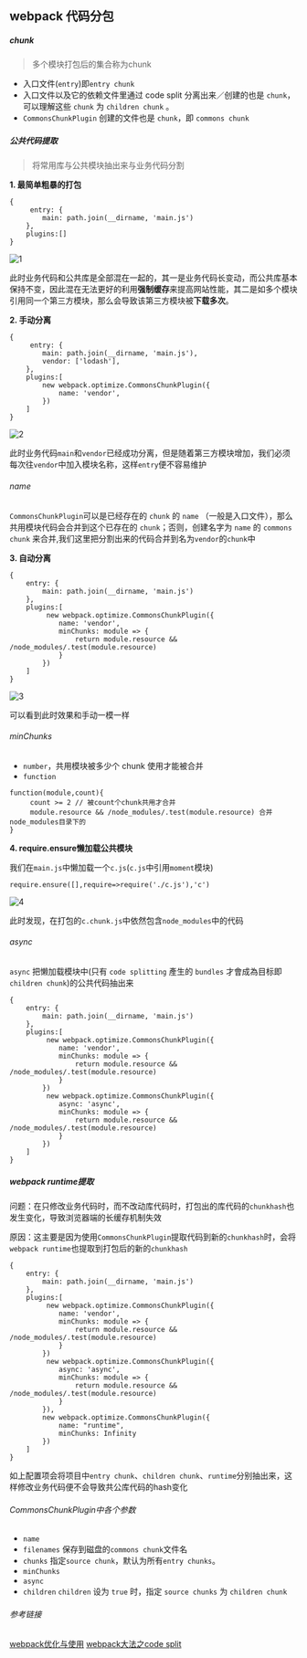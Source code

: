 ## webpack 代码分包


##### chunk
> 多个模块打包后的集合称为chunk

* 入口文件(`entry`)即`entry chunk`
* 入口文件以及它的依赖文件里通过 code split 分离出来／创建的也是 `chunk`，可以理解这些 `chunk` 为 `children chunk` 。
* `CommonsChunkPlugin` 创建的文件也是 `chunk`，即 `commons chunk`


##### 公共代码提取
> 将常用库与公共模块抽出来与业务代码分割

**1. 最简单粗暴的打包**
```
{
     entry: {
        main: path.join(__dirname, 'main.js')
    },
    plugins:[]
}
```
![1](https://github.com/luyufa/NodeLearning/blob/master/wwwBuild/img/1.png)

此时业务代码和公共库是全部混在一起的，其一是业务代码长变动，而公共库基本保持不变，因此混在无法更好的利用**强制缓存**来提高网站性能，其二是如多个模块引用同一个第三方模块，那么会导致该第三方模块被**下载多次**。


**2. 手动分离**

```
{
     entry: {
        main: path.join(__dirname, 'main.js'),
        vendor: ['lodash'],
    },
    plugins:[
        new webpack.optimize.CommonsChunkPlugin({
            name: 'vendor',
        })
    ]
}
```
![2](https://github.com/luyufa/NodeLearning/blob/master/wwwBuild/img/2.png)

此时业务代码`main`和`vendor`已经成功分离，但是随着第三方模块增加，我们必须每次往`vendor`中加入模块名称，这样`entry`便不容易维护

###### name

`CommonsChunkPlugin`可以是已经存在的 `chunk` 的 `name` （一般是入口文件），那么共用模块代码会合并到这个已存在的 `chunk`；否则，创建名字为 `name` 的 `commons chunk` 来合并,我们这里把分割出来的代码合并到名为`vendor`的`chunk`中


**3. 自动分离**

```
{
    entry: {
        main: path.join(__dirname, 'main.js')
    },
    plugins:[
         new webpack.optimize.CommonsChunkPlugin({
            name: 'vendor',
            minChunks: module => {
                return module.resource && /node_modules/.test(module.resource)
            }
        })
    ]
}
```
![3](https://github.com/luyufa/NodeLearning/blob/master/wwwBuild/img/3.png)

可以看到此时效果和手动一模一样

###### minChunks
* `number`，共用模块被多少个 chunk 使用才能被合并
* `function`
```
function(module,count){
     count >= 2 // 被count个chunk共用才合并
     module.resource && /node_modules/.test(module.resource) 合并node_modules目录下的
}
```


**4. require.ensure懒加载公共模块**

我们在`main.js`中懒加载一个`c.js`(`c.js`中引用`moment`模块)
```
require.ensure([],require=>require('./c.js'),'c')
```
![4](https://github.com/luyufa/NodeLearning/blob/master/wwwBuild/img/4.png)

此时发现，在打包的`c.chunk.js`中依然包含`node_modules`中的代码

###### async
`async` 把懒加载模块中(只有 `code splitting` 產生的 `bundles` 才會成為目标即`children chunk`)的公共代码抽出来

```
{
    entry: {
        main: path.join(__dirname, 'main.js')
    },
    plugins:[
         new webpack.optimize.CommonsChunkPlugin({
            name: 'vendor',
            minChunks: module => {
                return module.resource && /node_modules/.test(module.resource)
            }
        })
         new webpack.optimize.CommonsChunkPlugin({
            async: 'async',
            minChunks: module => {
                return module.resource && /node_modules/.test(module.resource)
            }
        })
    ]
}
```

#####  webpack runtime提取

问题：在只修改业务代码时，而不改动库代码时，打包出的库代码的`chunkhash`也发生变化，导致浏览器端的长缓存机制失效

原因：这主要是因为使用`CommonsChunkPlugin`提取代码到新的`chunkhash`时，会将`webpack runtime`也提取到打包后的新的`chunkhash`


```
{
    entry: {
        main: path.join(__dirname, 'main.js')
    },
    plugins:[
         new webpack.optimize.CommonsChunkPlugin({
            name: 'vendor',
            minChunks: module => {
                return module.resource && /node_modules/.test(module.resource)
            }
        })
         new webpack.optimize.CommonsChunkPlugin({
            async: 'async',
            minChunks: module => {
                return module.resource && /node_modules/.test(module.resource)
            }
        }),
        new webpack.optimize.CommonsChunkPlugin({
            name: "runtime",
            minChunks: Infinity
        })
    ]
}
```

如上配置项会将项目中`entry chunk`、`children chunk`、`runtime`分别抽出来，这样修改业务代码便不会导致共公库代码的hash变化




###### CommonsChunkPlugin中各个参数

* `name`
* `filenames`  保存到磁盘的`commons chunk`文件名
* `chunks` 指定`source chunk`，默认为所有`entry chunks`。
* `minChunks`
* `async`
* `children` `children` 设为 `true` 时，指定 `source chunks` 为 `children chunk`


###### 参考链接
[webpack优化与使用](https://github.com/creeperyang/blog/issues/37)
[webpack大法之code split](https://zhuanlan.zhihu.com/p/26710831?refer=ElemeFE)
